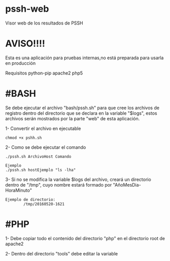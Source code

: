 # pssh-web
Visor web de los resultados de PSSH

AVISO!!!!
======
Esta es una aplicación para pruebas internas,no está preparada para usarla en producción

Requisitos
	python-pip
	apache2
	php5


#BASH
======
Se debe ejecutar el archivo "bash/pssh.sh" para que cree los archivos de registro dentro del directorio que se declara en la variable "$logs", estos archivos serán mostrados por la parte "web" de esta aplicación.

1- Convertir el archivo en ejecutable

	chmod +x pshh.sh

2- Como se debe ejecutar el comando

	./pssh.sh ArchivoHost Comando

	Ejemplo
	./pssh.sh hostEjemplo "ls -lha"

3- Si no se modifica la variable $logs del archivo, creará un directorio dentro de "/tmp", cuyo nombre estará formado por "AñoMesDia-HoraMinuto"

	Ejemplo de directorio:
			/tmp/20160520-1621



#PHP
======
1- Debe copiar todo el contenido del directorio "php" en el directorio root de apache2

2- Dentro del directorio "tools" debe editar la variable
